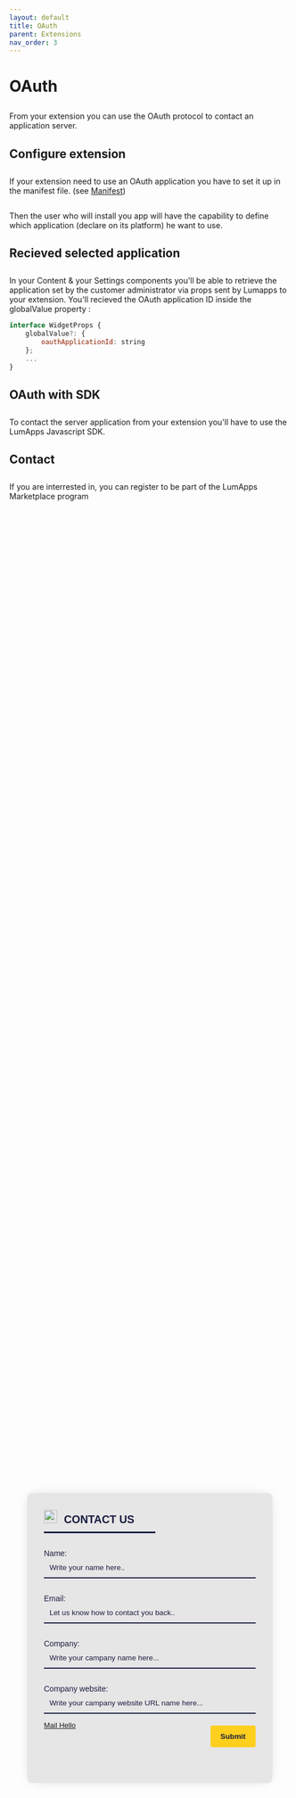 ```yaml
---
layout: default
title: OAuth
parent: Extensions
nav_order: 3
---
```


# OAuth
From your extension you can use the OAuth protocol to contact an application server.

## Configure extension
If your extension need to use an OAuth application you have to set it up in the manifest file. (see [Manifest](manifest.md#oauth))

Then the user who will install you app will have the capability to define which application (declare on its platform) he want to use.

## Recieved selected application
In your Content & your Settings components you'll be able to retrieve the application set by the customer administrator via props sent by Lumapps to your extension.
You'll recieved the OAuth application ID inside the globalValue property :

```javascript
interface WidgetProps {
    globalValue?: {
        oauthApplicationId: string
    };
    ...
}
```


## OAuth with SDK
To contact the server application from your extension you'll have to use the LumApps Javascript SDK.


## Contact

If you are interrested in, you can register to be part of the LumApps Marketplace program
<style>
.form {
    width        : 440px;
    height       : 520px;
    background   : #e6e6e6;
    border-radius: 8px;
    box-shadow   : 0 0 20px -10px #a9a9a9;
    margin       : calc(50vh - 220px) auto;
    padding      : 20px 30px;
    max-width    : calc(100vw - 40px);
    box-sizing   : border-box;
    font-family  : 'Montserrat', sans-serif;
    position     : relative;
    font-size    : 13px;
}

.form .lumapps-logo {
    width         : 24px;
    margin-right  : 12px;
}

.form h2 {
    margin        : 10px 0;
    padding-bottom: 10px;
    width         : 200px;
    color         : #1a1c40;
    border-bottom : 3px solid #1a1c40
}

.form input {
    width        : 100%;
    padding      : 10px;
    box-sizing   : border-box;
    background   : none;
    outline      : none;
    resize       : none;
    border       : 0;
    font-family  : 'Montserrat', sans-serif;
    transition   : all .3s;
    border-bottom: 2px solid #1a1c40;
}

.form input:focus-within {
    border-bottom: 2px solid #245be7;
}

.form ::placeholder {
    color: #1a1c40;
}

p:before {
    content  : attr(type);
    display  : block;
    margin   : 28px 0 0;
    font-size: 14px;
    color    : #1a1c40
}

.form button {
    float      : right;
    padding    : 12px 18px;
    margin     : 8px 0 0;
    font-family: 'Montserrat', sans-serif;
    border     : 0px solid #78788c;
    border-radius: 4px;
    background : 0;
    color      : #1a1c40;
    font-weight: bold;
    background-color: #ffcf1e;
    cursor     : pointer;
    transition : all .3s
}

.form button:hover {
    background: #1a1c40;
    color     : #fff
}

.form div {
    content      : 'Hi';
    position     : absolute;
    bottom       : -15px;
    right        : -20px;
    background   : #50505a;
    color        : #fff;
    width        : 320px;
    padding      : 16px 4px 16px 0;
    border-radius: 6px;
    font-size    : 13px;
    box-shadow   : 10px 10px 40px -14px #000
}

.form span {
    margin: 0 5px 0 15px
}
</style>

<script>
    function submitForm() {
        const form = document.querySelector('form[name="contact_form"]');
        const userName = form.elements['name'].value;
        const userEmail = form.elements['email'].value;
        const companyName = form.elements['company'].value;
        const companyWebsite = form.elements['companyWebsite'].value;
        const body = `A new MP Program request from ${userName} (${userEmail}) - ${companyName} (${companyWebsite})`;
        const email = 'gregory@lumapps.com'; 
        
        const mail = document.createElement("a");
        mail.target = "_blank";
        mail.href = `mailto:${email}?body=${encodeURIComponent(body)}`;
        console.log(mail);
        mail.click();
    }
</script>

<form class="form" name="contact_form" onSubmit="submitForm()">
    <h2><img class="lumapps-logo" src="https://static.crozdesk.com/web_app_library/providers/logos/000/004/430/original/lumapps-1559230943-logo.png?1559230943"/>CONTACT US</h2>
    <p type="Name:">
        <input placeholder="Write your name here.." name="name"/>
    </p>
    <p type="Email:">
        <input placeholder="Let us know how to contact you back.." name="email"/>
    </p>
    <p type="Company:">
        <input placeholder="Write your campany name here..." name="company"/>
    </p>
    <p type="Company website:">
        <input placeholder="Write your campany website URL name here..." name="companyWebsite"/>
    </p>
    <button type="submit">Submit</button>
    <a href="mailto:gregory@lumapps.com?body=Hello" target="_blank">Mail Hello</a>
</form>
